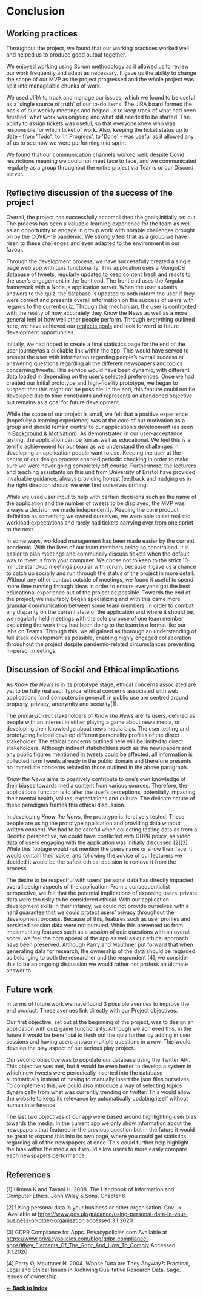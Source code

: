 # Conclusion #

## Working practices ##

Throughout the project, we found that our working practices worked well and helped us to produce good output together.

We enjoyed working using Scrum methodology as it allowed us to review our work frequently and adapt as necessary. It gave us the ability to change the scope of our MVP as the project progressed and the whole project was split into manageable chunks of work.

We used JIRA to track and manage our issues, which we found to be useful as a 'single source of truth' of our to-do items. The JIRA board formed the basis of our weekly meetings and helped us to keep track of what had been finished, what work was ongoing and what still needed to be started. The ability to assign tickets was useful, so that everyone knew who was responsible for which ticket of work. Also, keeping the ticket status up to date - from 'Todo", to 'In Progress', to 'Done' - was useful as it allowed any of us to see how we were performing mid sprint.

We found that our communication channels worked well, despite Covid restrictions meaning we could not meet face to face, and we communicated regularly as a group throughout the entire project via Teams or our Discord server.

## Reflective discussion of the success of the project
Overall, the project has successfully accomplished the goals initially set out. The process has been a valuable learning experience for the team as well as an opportunity to engage in group work with notable challenges brought on by the COVID-19 pandemic. We strongly feel that as a group we have risen to these challenges and even adapted to the environment in our favour.

Through the development process, we have successfully created a single page web app with quiz functionality. This application uses a MongoDB database of tweets, regularly updated to keep content fresh and reacts to the user’s engagement in the front end. The front end uses the Angular framework with a Node.js application server. When the user submits answers to the quiz, the database is updated to both inform the user if they were correct and presents overall information on the success of users with regards to the current quiz. Through this mechanism, the user is confronted with the reality of how accurately they Know the News as well as a more general feel of how well other people perform. Through everything outlined here, we have achieved our [projects goals](/README.md/#project-objectives) and look forward to future development opportunities.

Initially, we had hoped to create a final statistics page for the end of the user journey/as a clickable link within the app. This would have served to present the user with information regarding people’s overall success at answering questions regarding all the different newspapers and topics concerning tweets. This service would have been dynamic, with different data loaded in depending on the user’s selected preferences. Once we had created our initial prototype and high-fidelity prototype, we began to suspect that this might not be possible. In the end, this feature could not be developed due to time constraints and represents an abandoned objective but remains as a goal for future development.

While the scope of our project is small, we felt that a positive experience (hopefully a learning experience) was at the core of our motivation as a group and should remain central to our application’s development (as seen in [Background & Motivation](/Background_and_Motivation/#scope)). As demonstrated in our user-acceptance testing, the application can be fun as well as educational. We feel this is a terrific achievement for our team as we understand the challenges in developing an application people want to use. Keeping the user at the centre of our design process enabled periodic checking in order to make sure we were never going completely off course. Furthermore, the lecturers and teaching assistants on this unit from University of Bristol have provided invaluable guidance, always providing honest feedback and nudging us in the right direction should we ever find ourselves drifting. 

While we used user input to help with certain decisions such as the name of the application and the number of tweets to be displayed, the MVP was always a decision we made independently. Keeping the core product definition as something we owned ourselves, we were able to set realistic workload expectations and rarely had tickets carrying over from one sprint to the next.

In some ways, workload management has been made easier by the current pandemic. With the lives of our team members being so constrained, it is easier to plan meetings and communally discuss tickets when the default way to meet is from your computer. We chose not to keep to the strict 10-minute stand-up meetings popular with scrum, because it gave us a chance to catch up socially and run through the status of the project in more detail. Without any other contact outside of meetings, we found it useful to spend more time running through ideas in order to ensure everyone got the best educational experience out of the project as possible. Towards the end of the project, we inevitably began specializing and with this came more granular communication between some team members. In order to combat any disparity on the current state of the application and where it should be, we regularly held meetings with the sole purpose of one team member explaining the work they had been doing to the team in a format like our labs on Teams. Through this, we all gained as thorough an understanding of full stack development as possible, enabling highly engaged collaboration throughout the project despite pandemic-related circumstances preventing in-person meetings.

## Discussion of Social and Ethical implications

As _Know the News_ is in its prototype stage, ethical concerns associated are yet to be fully realised. Typical ethical concerns associated with web applications (and computers in general) in public use are centred around property, privacy, anonymity and security[1].

The primary/direct stakeholders of _Know the News_ are its users, defined as people with an interest in either playing a game about news media, or developing their knowledge about news media bias. The user testing and prototyping helped develop different personality profiles of the direct stakeholder. The ethical concerns outlined here will be limited to direct stakeholders. Although indirect stakeholders such as the newspapers and any public figures mentioned in tweets could be affected, all information is collected form tweets already in the public domain and therefore presents no immediate concerns related to those outlined in the above paragraph.

_Know the News_ aims to positively contribute to one’s own knowledge of their biases towards media content from various sources. Therefore, the applications function is to alter the user’s perceptions, potentially impacting their mental health, values, expectations and culture. The delicate nature of these paradigms frames this ethical discussion.

In developing _Know the News_, the prototype is iteratively tested. These people are using the prototype application and providing data without written consent. We had to be careful when collecting testing data as from a Deontic perspective, we could have conflicted with GDPR policy, as video data of users engaging with the application was initially discussed [2][3]. While this footage would not mention the users name or show their face, it would contain their voice, and following the advice of our lecturers we decided it would be the safest ethical decision to remove it from the process. 

The desire to be respectful with users’ personal data has directly impacted overall design aspects of the application. From a consequentialist perspective, we felt that the potential implications of exposing users’ private data were too risky to be considered ethical. With our application development skills in their infancy, we could not provide ourselves with a hard guarantee that we could protect users’ privacy throughout the development process. Because of this, features such as user profiles and persisted session data were not pursued. While this prevented us from implementing features such as a session of quiz questions with an overall score, we feel the core appeal of the app as well as our ethical approach have been preserved. Although Parry and Mauthner put forward that when generating data for research, the ownership of the data should be regarded as belonging to both the researcher and the respondent [4], we consider this to be an ongoing discussion we would rather not profess an ultimate answer to.

## Future work ## 

In terms of future work we have found 3 possible avenues to improve the end product. These avenues link directly with our Project objectives. 

Our first objective, set out at the beginning of the project,  was to design an application with quiz game functionality. Although we achieved this, in the future it would be beneficial to flesh out the quiz further by adding in user sessions and having users answer multiple questions in a row. This would develop the play aspect of our serious play project.

Our second objective was to populate our database using the Twitter API. This objective was met, but it would be even better to develop a system in which new tweets were periodically inserted into the database automatically instead of having to manually insert the json files ourselves. To complement this, we could also introduce a way of selecting topics dynamically from what was currently trending on twitter. This would allow the website to keep its relevance by automatically updating itself without human interference. 

The last two objectives of our app were based around highlighting user bias towards the media. In the current app we only show information about the newspapers that featured in the previous question but in the future it would be great to expand this into its own page, where you could get statistics regarding all of the newspapers at once. This could further help highlight the bias within the media as it would allow users to more easily compare each newspapers performance.

## References

[1] Himma K and Tavani H. 2008. The Handbook of Information and Computer Ethics.  John Wiley & Sons. Chapter 6

[2] Using personal data in your business or other organisation. Gov.uk .Available at https://www.gov.uk/guidance/using-personal-data-in-your-business-or-other-organisation accessed 3.1.2020.

[3] GDPR Compliance for Apps. Privacypolicies.com Available at https://www.privacypolicies.com/blog/gdpr-compliance-apps/#Key_Elements_Of_The_Gdpr_And_How_To_Comply Accessed 3.1.2020

[4] Parry O, Mauthner N. 2004. Whose Data are They Anyway?: Practical, Legal and Ethical Issues in Archiving Qualitative Research Data. Sage. Issues of ownership.

**[&larr; Back to Index](https://github.com/jamesrw94/UoB_group_project)**
